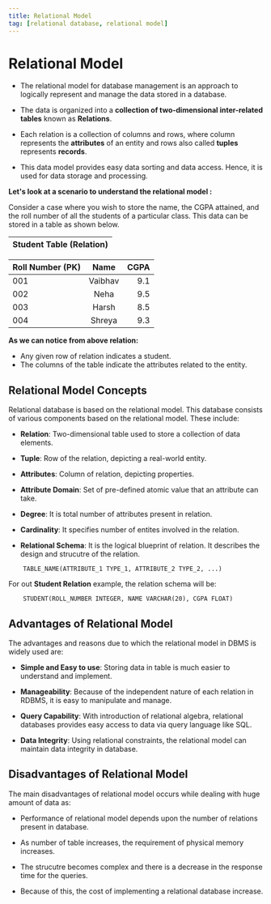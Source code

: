 ```yaml
---
title: Relational Model
tag: [relational database, relational model]
---
```


# Relational Model

- The relational model for database management is an approach to logically represent and manage the data stored in a database.

- The data is organized into a **collection of two-dimensional inter-related tables** known as **Relations**.

- Each relation is a collection of columns and rows, where column represents the **attributes** of an entity and rows also called **tuples** represents **records**.

- This data model provides easy data sorting and data access. Hence, it is used for data storage and processing.

**Let's look at a scenario to understand the relational model :**

Consider a case where you wish to store the name, the CGPA attained, and the roll number of all the students of a particular class. This data can be stored in a table as shown below.

| Student Table (Relation) |
| :-----: |

| Roll Number (PK) | Name | CGPA |
| :---  | :---: | ---: |
| 001 | Vaibhav | 9.1 |
| 002 | Neha | 9.5 |
| 003 | Harsh | 8.5 |
| 004 | Shreya | 9.3 |

**As we can notice from above relation:**

- Any given row of relation indicates a student.
- The columns of the table indicate the attributes related to the entity.


## Relational Model Concepts

Relational database is based on the relational model. This database consists of various components based on the relational model. These include:

- **Relation**: Two-dimensional table used to store a collection of data elements.

- **Tuple**: Row of the relation, depicting a real-world entity.

- **Attributes**: Column of relation, depicting properties.

- **Attribute Domain**: Set of pre-defined atomic value that an attribute can take.

- **Degree**: It is total number of attributes present in relation.

- **Cardinality**: It specifies number of entites involved in the relation.

- **Relational Schema**: It is the logical blueprint of relation. It describes the design and strucutre of the relation.

```
    TABLE_NAME(ATTRIBUTE_1 TYPE_1, ATTRIBUTE_2 TYPE_2, ...)
```

For out **Student Relation** example, the relation schema will be:

``` 
    STUDENT(ROLL_NUMBER INTEGER, NAME VARCHAR(20), CGPA FLOAT)
```

## Advantages of Relational Model

The advantages and reasons due to which the relational model in DBMS is widely used are:

- **Simple and Easy to use**: Storing data in table is much easier to understand and implement.

- **Manageability**: Because of the independent nature of each relation in RDBMS, it is easy to manipulate and manage.

- **Query Capability**: With introduction of relational algebra, relational databases provides easy access to data via query language like SQL.

- **Data Integrity**: Using relational constraints, the relational model can maintain data integrity in database.

## Disadvantages of Relational Model

The main disadvantages of relational model occurs while dealing with huge amount of data as:

- Performance of relational model depends upon the number of relations present in database.

- As number of table increases, the requirement of physical memory increases.

- The strucutre becomes complex and there is a decrease in the response time for the queries.

- Because of this, the cost of implementing a relational database increase.

